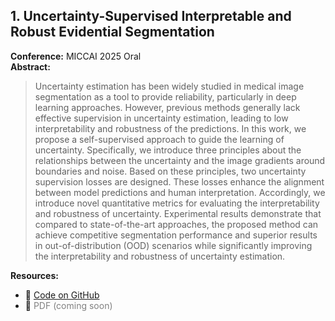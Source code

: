 ## 1. Uncertainty-Supervised Interpretable and Robust Evidential Segmentation
**Conference:** MICCAI 2025 Oral  
**Abstract:**  
> Uncertainty estimation has been widely studied in medical image segmentation as a tool to provide reliability, particularly in deep learning approaches.
However, previous methods generally lack effective supervision in uncertainty estimation, leading to low interpretability and robustness of the predictions. 
In this work, we propose a self-supervised approach to guide the learning of uncertainty.
Specifically, we introduce three principles about the relationships between the uncertainty and the image gradients around boundaries and noise.
Based on these principles, two uncertainty supervision losses are designed.
These losses enhance the alignment between model predictions and human interpretation. 
Accordingly, we introduce novel quantitative metrics for evaluating the interpretability and robustness of uncertainty. Experimental results demonstrate that compared to state-of-the-art approaches, the proposed method can achieve competitive segmentation performance and superior results in out-of-distribution (OOD) scenarios while significantly improving the interpretability and robustness of uncertainty estimation.

**Resources:**  
- 🔗 [Code on GitHub](https://github.com/suiannaius/SURE)  
- 📝 <span style="color:gray;">PDF (coming soon)</span>



